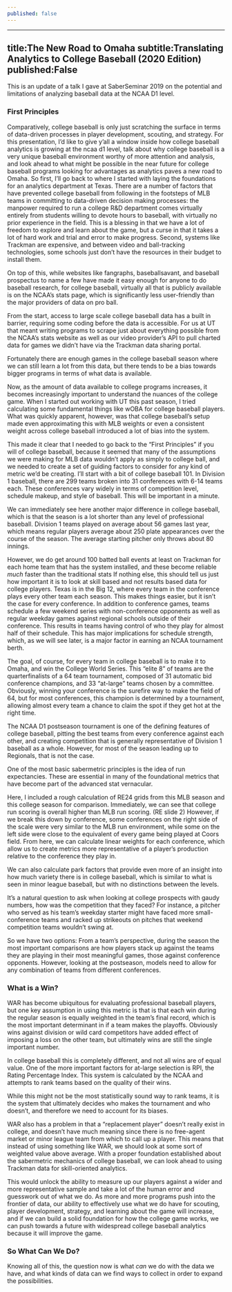 ```yaml
---
published: false
---
```

---
title:The New Road to Omaha
subtitle:Translating Analytics to College Baseball (2020 Edition)
published:False
---

This is an update of a talk I gave at SaberSeminar 2019 on the potential and limitations of analyzing baseball data at the NCAA D1 level.

### First Principles
Comparatively, college baseball is only just scratching the surface in terms of data-driven processes in player development, scouting, and strategy.
For this presentation, I’d like to give y’all a window inside how college baseball analytics is growing at the ncaa d1 level, talk about why college baseball is a very unique baseball environment worthy of more attention and analysis, and look ahead to what might be possible in the near future for college baseball programs looking for advantages as analytics paves a new road to Omaha.
So first, I’ll go back to where I started with laying the foundations for an analytics department at Texas. There are a number of factors that have prevented college baseball from following in the footsteps of MLB teams in committing to data-driven decision making processes: the manpower required to run a college R&D department comes virtually entirely from students willing to devote hours to baseball, with virtually no prior experience in the field. This is a blessing in that we have a lot of freedom to explore and learn about the game, but a curse in that it takes a lot of hard work and trial and error to make progress.
Second, systems like Trackman are expensive, and between video and ball-tracking technologies, some schools just don’t have the resources in their budget to install them.

On top of this, while websites like fangraphs, baseballsavant, and baseball prospectus to name a few have made it easy enough for anyone to do baseball research, for college baseball, virtually all that is publicly available is on the NCAA’s stats page, which is significantly less user-friendly than the major providers of data on pro ball.

From the start, access to large scale college baseball data has a built in barrier, requiring some coding before the data is accessible. For us at UT that meant writing programs to scrape just about everything possible from the NCAA’s stats website as well as our video provider’s API to pull charted data for games we didn’t have via the Trackman data sharing portal. 

Fortunately there are enough games in the college baseball season where we can still learn a lot from this data, but there tends to be a bias towards bigger programs in terms of what data is available.

Now, as the amount of data available to college programs increases, it becomes increasingly important to understand the nuances of the college game.
When I started out working with UT this past season, I tried calculating some fundamental things like wOBA for college baseball players. What was quickly apparent, however, was that college baseball’s setup made even approximating this with MLB weights or even a consistent weight across college baseball introduced a lot of bias into the system.

This made it clear that I needed to go back to the “First Principles” if you will of college baseball, because it seemed that many of the assumptions we were making for MLB data wouldn’t apply as simply to college ball, and we needed to create a set of guiding factors to consider for any kind of metric we’d be creating.
I’ll start with a bit of college baseball 101. In Division 1 baseball, there are 299 teams broken into 31 conferences with 6-14 teams each. These conferences vary widely in terms of competition level, schedule makeup, and style of baseball. This will be important in a minute.

We can immediately see here another major difference in college baseball, which is that the season is a lot shorter than any level of professional baseball. Division 1 teams played on average about 56 games last year, which means regular players average about 250 plate appearances over the course of the season. The average starting pitcher only throws about 80 innings.

However, we do get around 100 batted ball events at least on Trackman for each home team that has the system installed, and these become reliable *much* faster than the traditional stats If nothing else, this should tell us just how important it is to look at skill based and not results based data for college players.
Texas is in the Big 12, where every team in the conference plays every other team each season. This makes things easier, but it isn’t the case for every conference. In addition to conference games, teams schedule a few weekend series with non-conference opponents as well as regular weekday games against regional schools outside of their conference. This results in teams having control of who they play for almost half of their schedule. This has major implications for schedule strength, which, as we will see later, is a major factor in earning an NCAA tournament berth.

The goal, of course, for every team in college baseball is to make it to Omaha, and win the College World Series. This “elite 8” of teams are the quarterfinalists of a 64 team tournament, composed of 31 automatic bid conference champions, and 33 “at-large” teams chosen by a committee. Obviously, winning your conference is the surefire way to make the field of 64, but for most conferences, this champion is determined by a tournament, allowing almost every team a chance to claim the spot if they get hot at the right time.

The NCAA D1 postseason tournament is one of the defining features of college baseball, pitting the best teams from every conference against each other, and creating competition that is generally representative of Division 1 baseball as a whole. However, for most of the season leading up to Regionals, that is not the case.

One of the most basic sabermetric principles is the idea of run expectancies. These are essential in many of the foundational metrics that have become part of the advanced stat vernacular.

Here, I included a rough calculation of RE24 grids from this MLB season and this college season for comparison. Immediately, we can see that college run scoring is overall higher than MLB run scoring. (RE slide 2) However, if we break this down by conference, some conferences on the right side of the scale were very similar to the MLB run environment, while some on the left side were close to the equivalent of every game being played at Coors field. From here, we can calculate linear weights for each conference, which allow us to create metrics more representative of a player’s production relative to the conference they play in.

We can also calculate park factors that provide even more of an insight into how much variety there is in college baseball, which is similar to what is seen in minor league baseball, but with no distinctions between the levels.

It’s a natural question to ask when looking at college prospects with gaudy numbers, how was the competition that they faced? For instance, a pitcher who served as his team’s weekday starter might have faced more small-conference teams and racked up strikeouts on pitches that weekend competition teams wouldn’t swing at.

So we have two options: From a team’s perspective, during the season the most important comparisons are how players stack up against the teams they are playing in their most meaningful games, those against conference opponents. However, looking at the postseason, models need to allow for any combination of teams from different conferences.

### What is a Win?
WAR has become ubiquitous for evaluating professional baseball players, but one key assumption in using this metric is that is that each win during the regular season is equally weighted in the team’s final record, which is the most important determinant in if a team makes the playoffs. Obviously wins against division or wild card competitors have added effect of imposing a loss on the other team, but ultimately wins are still the single important number.

In college baseball this is completely different, and not all wins are of equal value. One of the more important factors for at-large selection is RPI, the Rating Percentage Index.  This system is calculated by the NCAA and attempts to rank teams based on the quality of their wins.

While this might not be the most statistically sound way to rank teams, it is the system that ultimately decides who makes the tournament and who doesn’t, and therefore we need to account for its biases.

WAR also has a problem in that a “replacement player” doesn’t really exist in college, and doesn’t have much meaning since there is no free-agent market or minor league team from which to call up a player. This means that instead of using something like WAR, we should look at some sort of weighted value above average.
With a proper foundation established about the sabermetric mechanics of college baseball, we can look ahead to using Trackman data for skill-oriented analytics. 

This would unlock the ability to measure up our players against a wider and more representative sample and take a lot of the human error and guesswork out of what we do. As more and more programs push into the frontier of data, our ability to effectively use what we do have for scouting, player development, strategy, and learning about the game will increase, and if we can build a solid foundation for how the college game works, we can push towards a future with widespread college baseball analytics because it will improve the game.

### So What Can We Do?
Knowing all of this, the question now is what *can* we do with the data we have, and what kinds of data can we find ways to collect in order to expand the possibilities.

